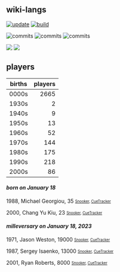 ## wiki-langs
[![update](https://github.com/dreamerminsk/wiki-langs/actions/workflows/update-tables.yml/badge.svg)](https://github.com/dreamerminsk/wiki-langs/actions/workflows/update-tables.yml)
[![build](https://github.com/dreamerminsk/wiki-langs/actions/workflows/build.yml/badge.svg)](https://github.com/dreamerminsk/wiki-langs/actions/workflows/build.yml)

![commits](https://img.shields.io/github/commit-activity/y/dreamerminsk/wiki-langs)
![commits](https://img.shields.io/github/commit-activity/m/dreamerminsk/wiki-langs)
![commits](https://img.shields.io/github/commit-activity/w/dreamerminsk/wiki-langs)

![](https://img.shields.io/github/languages/code-size/dreamerminsk/wiki-langs)
![](https://img.shields.io/github/repo-size/dreamerminsk/wiki-langs)

## players
| births | players |
| :----: | ------: |
| 0000s | 2665 |
| 1930s | 2 |
| 1940s | 9 |
| 1950s | 13 |
| 1960s | 52 |
| 1970s | 144 |
| 1980s | 175 |
| 1990s | 218 |
| 2000s | 86 |

#### ***born on January 18***
1988, Michael Georgiou, 35 <sub><sup>[Snooker](http://www.snooker.org/res/index.asp?player=497), [CueTracker](http://cuetracker.net/Players/michael-georgiou/)</sup></sub>

2000, Chang Yu Kiu, 23 <sub><sup>[Snooker](http://www.snooker.org/res/index.asp?player=1479), [CueTracker](http://cuetracker.net/Players/yu-kiu-chang/)</sup></sub>


#### ***milleversary on January 18, 2023***
1971, Jason Weston, 19000 <sub><sup>[Snooker](http://www.snooker.org/res/index.asp?player=1505), [CueTracker](http://cuetracker.net/Players/jason-weston/)</sup></sub>

1987, Sergey Isaenko, 13000 <sub><sup>[Snooker](http://www.snooker.org/res/index.asp?player=1558), [CueTracker](http://cuetracker.net/Players/sergey-isaenko/)</sup></sub>

2001, Ryan Roberts, 8000 <sub><sup>[Snooker](http://www.snooker.org/res/index.asp?player=2760), [CueTracker](http://cuetracker.net/Players/ryan-roberts/)</sup></sub>



